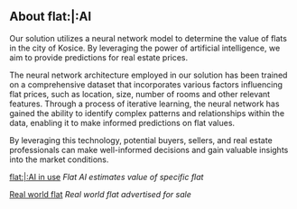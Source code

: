 ## About flat:|:AI

Our solution utilizes a neural network model to determine the value of flats in the city of Kosice.
By leveraging the power of artificial intelligence, we aim to provide predictions for real estate prices.    
     
The neural network architecture employed in our solution has been trained on a comprehensive dataset that incorporates various factors influencing flat prices, such as location, size, number of rooms and other relevant features. Through a process of iterative learning, the neural network has gained the ability to identify complex patterns and relationships within the data,
enabling it to make informed predictions on flat values.     
     
By leveraging this technology, potential buyers, sellers, and real estate professionals can make well-informed decisions and gain valuable insights
into the market conditions.   
     
[flat:|:AI in use](docs/flatAI.png)
*Flat AI estimates value of specific flat*
     
[Real world flat](docs/flat_ad.png)
*Real world flat advertised for sale*


